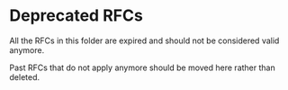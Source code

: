 # Deprecated RFCs

All the RFCs in this folder are expired and should not be considered valid anymore.

Past RFCs that do not apply anymore should be moved here rather than deleted.

